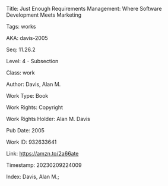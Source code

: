 Title:  Just Enough Requirements Management: Where Software Development Meets Marketing

Tags:   works

AKA:    davis-2005

Seq:    11.26.2

Level:  4 - Subsection

Class:  work

Author: Davis, Alan M.

Work Type: Book

Work Rights: Copyright

Work Rights Holder: Alan M. Davis

Pub Date: 2005

Work ID: 932633641

Link:   https://amzn.to/2a66ate

Timestamp: 20230209224009

Index:  Davis, Alan M.; 
